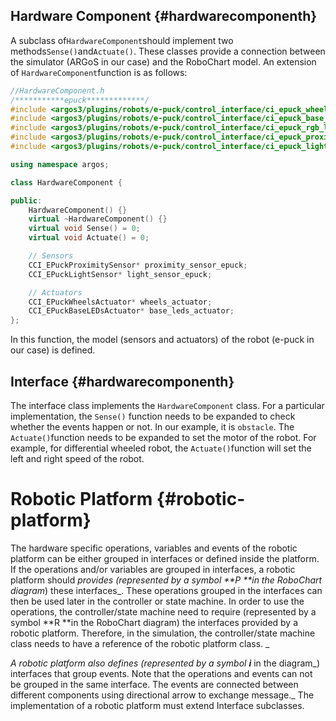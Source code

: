 ## Hardware Component {#hardwarecomponenth}

A subclass of`HardwareComponent`should implement two methods`Sense()`and`Actuate()`. These classes provide a connection between the simulator \(ARGoS in our case\) and the RoboChart model. An extension of `HardwareComponent`function is as follows:

```cpp
//HardwareComponent.h
/***********epuck*************/
#include <argos3/plugins/robots/e-puck/control_interface/ci_epuck_wheels_actuator.h>
#include <argos3/plugins/robots/e-puck/control_interface/ci_epuck_base_leds_actuator.h>
#include <argos3/plugins/robots/e-puck/control_interface/ci_epuck_rgb_leds_actuator.h>
#include <argos3/plugins/robots/e-puck/control_interface/ci_epuck_proximity_sensor.h>
#include <argos3/plugins/robots/e-puck/control_interface/ci_epuck_light_sensor.h>

using namespace argos;

class HardwareComponent {

public:
    HardwareComponent() {}
    virtual ~HardwareComponent() {}
    virtual void Sense() = 0;
    virtual void Actuate() = 0;

    // Sensors
    CCI_EPuckProximitySensor* proximity_sensor_epuck;
    CCI_EPuckLightSensor* light_sensor_epuck;

    // Actuators
    CCI_EPuckWheelsActuator* wheels_actuator;
    CCI_EPuckBaseLEDsActuator* base_leds_actuator;
};
```

In this function, the model \(sensors and actuators\) of the robot \(e-puck in our case\) is defined.

## Interface {#hardwarecomponenth}

The interface class implements the `HardwareComponent` class. For a particular implementation, the `Sense()` function needs to be expanded to check whether the events happen or not. In our example, it is `obstacle`. The `Actuate()`function needs to be expanded to set the motor of the robot. For example, for differential wheeled robot, the `Actuate()`function will set the left and right speed of the robot.

# Robotic Platform {#robotic-platform}

The hardware specific operations, variables and events of the robotic platform can be either grouped in interfaces or defined inside the platform. If the operations and/or variables are grouped in interfaces, a robotic platform should _provides \(represented by a symbol **P **in the RoboChart diagram_\) these interfaces_. These operations grouped in the interfaces can then be used later in the controller or state machine. In order to use the operations, the controller/state machine need to require \(represented by a symbol **R **in the RoboChart diagram\) the interfaces provided by a robotic platform. Therefore, in the simulation, the controller/state machine class needs to have a reference of the robotic platform class. _

_A robotic platform also defines \(represented by a symbol **i**_ in the diagram_\) interfaces that group events. Note that the operations and events can not be grouped in the same interface. The events are connected between different components using directional arrow to exchange message._ The implementation of a robotic platform must extend Interface subclasses.


